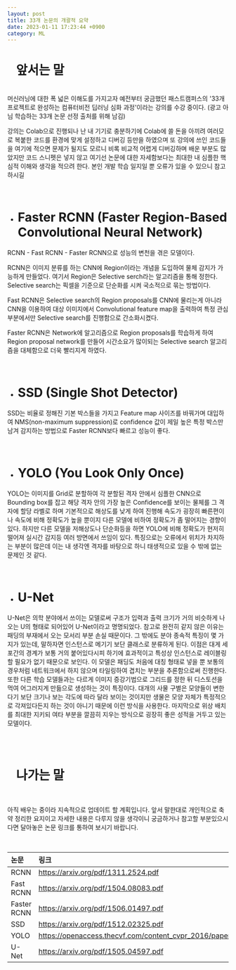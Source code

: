 ```yaml
---
layout: post
title: 33개 논문의 개괄적 요약
date: 2023-01-11 17:23:44 +0900
category: ML
---
```

# &nbsp;&nbsp;&nbsp;앞서는 말
<br />
머신러닝에 대한 폭 넓은 이해도를 가지고자 예전부터 궁금했던 패스트캠퍼스의 '33개 프로젝트로 완성하는 컴퓨터비전 딥러닝 심화 과정'이라는 강의를 수강 중이다. (광고 아님 학습하는 33개 논문 선정 출처를 위해 남김)

<br />

강의는 Colab으로 진행되나 난 내 기기로 충분하기에 Colab에 쓸 돈을 아끼려 여러모로 복붙한 코드를 환경에 맞게 설정하고 디버깅 등만을 하였으며 또 강의에 쓰인 코드들을 여기에 적으면 문제가 될지도 모르니 비록 비교적 어렵게 디버깅하며 배운 부분도 많았지만 코드 스니펫은 넣지 않고 여기선 논문에 대한 자세함보다는 최대한 내 심플한 핵심적 이해와 생각을 적으려 한다. 본인 개발 학습 일지일 뿐 오류가 있을 수 있으니 참고하시길

<br />

* # Faster RCNN (Faster Region-Based Convolutional Neural Network)

RCNN - Fast RCNN - Faster RCNN으로 성능의 변천을 겪은 모델이다. 

RCNN은 이미지 분류를 하는 CNN에 Region이라는 개념을 도입하여 물체 감지가 가능하게 만들었다. 여기서 Region은 Selective serch라는 알고리즘을 통해 정한다. Selective search는 픽셀을 기준으로 단순화를 시켜 국소적으로 묶는 방법이다.

Fast RCNN은 Selective search의 Region proposals를 CNN에 물리는게 아니라 CNN을 이용하여 대상 이미지에서 Convolutional feature map을 출력하여 특정 관심 부분에서만 Selective search를 진행함으로 간소화시켰다.

Faster RCNN은 Network에 알고리즘으로 Region proposals를 학습하게 하여  Region proposal network를 만들어 시간소요가 많이되는 Selective search 알고리즘을 대체함으로 더욱 빨리지게 하였다.

<br />

* # SSD (Single Shot Detector)

SSD는 비율로 정해진 기본 박스들을 가지고 Feature map 사이즈를 바꿔가며 대입하여 NMS(non-maximum suppression)로 confidence 값이 제일 높은 특정 박스만 남겨 감지하는 방법으로 Faster RCNN보다 빠르고 성능이 좋다.

<br />

* # YOLO (You Look Only Once)

YOLO는 이미지를 Grid로 분할하여 각 분할된 격자 안에서 심플한 CNN으로 Bounding box를 잡고 해당 격자 안의 가장 높은 Confidence를 보이는 물체를 그 격자에 할당 라벨로 하며 기본적으로 해상도를 낮게 하여 진행해 속도가 굉장히 빠른편이나 속도에 비해 정확도가 높을 뿐이지 다른 모델에 비하여 정확도가 좀 떨어지는 경향이 있다. 하지만 다른 모델을 저해상도나 단순화등을 하면 YOLO에 비해 정확도가 현저히 떨어져 실시간 감지등 여러 방면에서 쓰임이 있다. 특징으로는 오류에서 위치가 차지하는 부분이 많은데 이는 내 생각엔 격자를 바탕으로 하니 태생적으로 있을 수 밖에 없는 문제인 것 같다.

<br />

* # U-Net

U-Net은 의학 분야에서 쓰이는 모델로써 구조가 입력과 출력 크기가 거의 비슷하게 나오는 U의 형태로 되어있어 U-Net이라고 명명되었다. 참고로 완전히 같지 않은 이유는 패딩의 부재에서 오는 모서리 부분 손실 때문이다. 그 밖에도 분야 종속적 특징이 몇 가지가 있는데, 말하자면 인스턴스로 메기기 보단 클래스로 분류하게 된다. 이점은 대게 세포간의 경계가 보통 거의 붙어있다시피 하기에 효과적이고 특성상 인스턴스로 레이블링 할 필요가 없기 때문으로 보인다. 이 모델은 패딩도 처음에 대칭 형태로 넣을 뿐 보통의 경우처럼 네트워크에서 하지 않으며 타일링하여 겹치는 부분을 추론함으로써 진행한다. 또한 다른 학습 모델들과는 다르게 이미지 증강기법으로 그리드를 정한 뒤 디스토션을 먹여 어그러지게 만듦으로 생성하는 것이 특징이다. 대개의 사물 구별은 모양들이 변한다기 보단 크기나 보는 각도에 따라 달라 보이는 것이지만 생물은 모양 자체가 특정적으로 각져있다든지 하는 것이 아니기 때문에 이런 방식을 사용한다. 마지막으로 위상 배치를 최대한 지키되 여타 부분을 깔끔히 지우는 방식으로 굉장히 좋은 성적을 거두고 있는 모델이다.

<br /><br />
# &nbsp;&nbsp;&nbsp;나가는 말
<br />

아직 배우는 중이라 지속적으로 업데이트 할 계획입니다. 앞서 말한대로 개인적으로 축약 정리한 요지이고 자세한 내용은 다루지 않을 생각이니 궁금하거나 참고할 부분있으시다면 달아놓은 논문 링크를 통하여 보시기 바랍니다.

<br />

|논문|링크|
|:--|:--|
|RCNN|<https://arxiv.org/pdf/1311.2524.pdf>|
|Fast RCNN|<https://arxiv.org/pdf/1504.08083.pdf>|
|Faster RCNN|<https://arxiv.org/pdf/1506.01497.pdf>|
|SSD|<https://arxiv.org/pdf/1512.02325.pdf>|
|YOLO|<https://openaccess.thecvf.com/content_cvpr_2016/papers/Redmon_You_Only_Look_CVPR_2016_paper.pdf>|
|U-Net|<https://arxiv.org/pdf/1505.04597.pdf>|